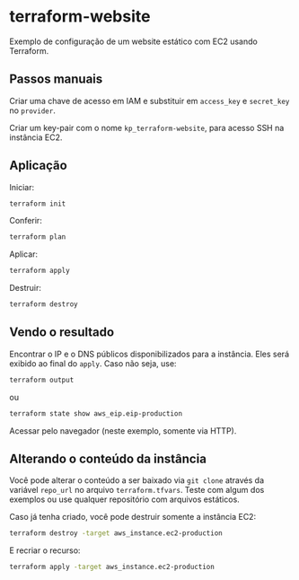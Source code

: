 # terraform-website
Exemplo de configuração de um website estático com EC2 usando Terraform.

## Passos manuais
Criar uma chave de acesso em IAM e substituir em `access_key` e `secret_key` no `provider`.

Criar um key-pair com o nome `kp_terraform-website`, para acesso SSH na instância EC2.

## Aplicação
Iniciar:
```bash
terraform init
```

Conferir:
```bash
terraform plan
```

Aplicar:
```bash
terraform apply
```

Destruir:
```bash
terraform destroy
```

## Vendo o resultado
Encontrar o IP e o DNS públicos disponibilizados para a instância. Eles será exibido ao final do `apply`. Caso não seja, use:

```bash
terraform output
```

ou

```bash
terraform state show aws_eip.eip-production
```

Acessar pelo navegador (neste exemplo, somente via HTTP).

## Alterando o conteúdo da instância

Você pode alterar o conteúdo a ser baixado via `git clone` através da variável `repo_url` no arquivo `terraform.tfvars`. Teste com algum dos exemplos ou use qualquer repositório com arquivos estáticos.

Caso já tenha criado, você pode destruir somente a instância EC2:

```bash
terraform destroy -target aws_instance.ec2-production
```

E recriar o recurso:

```bash
terraform apply -target aws_instance.ec2-production
```
